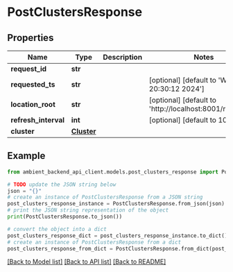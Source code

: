 # PostClustersResponse


## Properties

Name | Type | Description | Notes
------------ | ------------- | ------------- | -------------
**request_id** | **str** |  | 
**requested_ts** | **str** |  | [optional] [default to 'Wed May  8 20:30:12 2024']
**location_root** | **str** |  | [optional] [default to 'http://localhost:8001/requests/']
**refresh_interval** | **int** |  | [optional] [default to 10]
**cluster** | [**Cluster**](Cluster.md) |  | 

## Example

```python
from ambient_backend_api_client.models.post_clusters_response import PostClustersResponse

# TODO update the JSON string below
json = "{}"
# create an instance of PostClustersResponse from a JSON string
post_clusters_response_instance = PostClustersResponse.from_json(json)
# print the JSON string representation of the object
print(PostClustersResponse.to_json())

# convert the object into a dict
post_clusters_response_dict = post_clusters_response_instance.to_dict()
# create an instance of PostClustersResponse from a dict
post_clusters_response_from_dict = PostClustersResponse.from_dict(post_clusters_response_dict)
```
[[Back to Model list]](../README.md#documentation-for-models) [[Back to API list]](../README.md#documentation-for-api-endpoints) [[Back to README]](../README.md)


